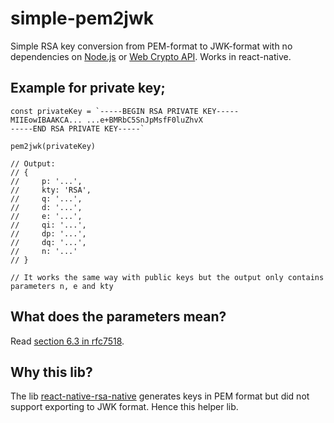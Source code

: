 # simple-pem2jwk

Simple RSA key conversion from PEM-format to JWK-format with no dependencies on [Node.js](https://nodejs.org/) or [Web Crypto API](https://developer.mozilla.org/en-US/docs/Web/API/Web_Crypto_API). Works in react-native.

## Example for private key;
````
const privateKey = `-----BEGIN RSA PRIVATE KEY-----
MIIEowIBAAKCA... ...e+BMRbC5SnJpMsfF0luZhvX
-----END RSA PRIVATE KEY-----`

pem2jwk(privateKey)

// Output:
// {
//     p: '...',
//     kty: 'RSA',
//     q: '...',
//     d: '...',
//     e: '...',
//     qi: '...',
//     dp: '...',
//     dq: '...',
//     n: '...'
// }

// It works the same way with public keys but the output only contains parameters n, e and kty
````

## What does the parameters mean?
Read [section 6.3 in rfc7518](https://tools.ietf.org/html/rfc7518#section-6.3).

## Why this lib?
The lib [react-native-rsa-native](https://github.com/amitaymolko/react-native-rsa-native) generates keys in PEM format but did not support exporting to JWK format. Hence this helper lib.
